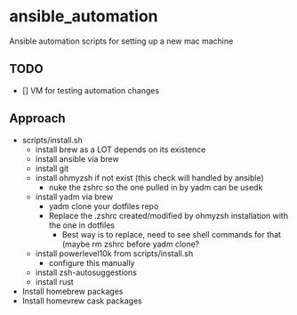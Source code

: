 # ansible_automation
Ansible automation scripts for setting up a new mac machine

## TODO

- [] VM for testing automation changes

## Approach

- scripts/install.sh
  - install brew as a LOT depends on its existence
  - install ansible via brew
  - install git
  - install ohmyzsh if not exist (this check will handled by ansible)
    - nuke the zshrc so the one pulled in by yadm can be usedk
  - install yadm via brew
    - yadm clone your dotfiles repo
    - Replace the .zshrc created/modified by ohmyzsh installation with the one in dotfiles
      - Best way is to replace, need to see shell commands for that (maybe rm zshrc before yadm clone?
  - install powerlevel10k from scripts/install.sh
    - configure this manually
  - install zsh-autosuggestions
  - install rust
- Install homebrew packages
- Install homevrew cask packages
